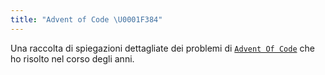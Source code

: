 ```yaml
---
title: "Advent of Code \U0001F384"
---
```

Una raccolta di spiegazioni dettagliate dei problemi di [`Advent Of Code`](https://adventofcode.com/) che ho risolto nel corso degli anni.